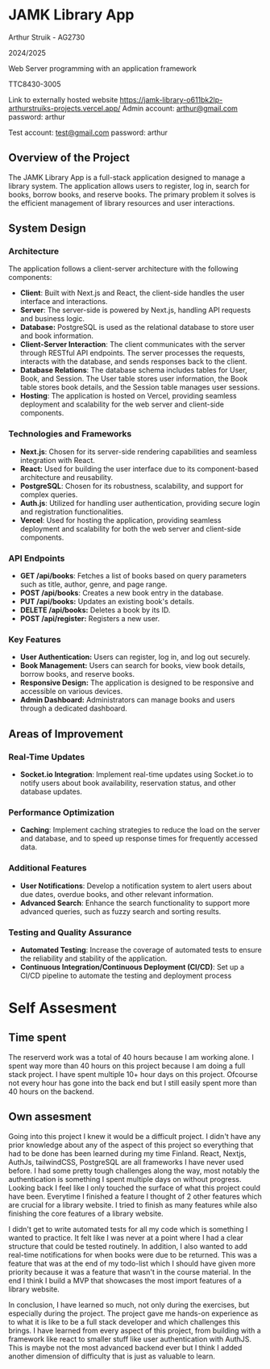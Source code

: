 # JAMK Library App
Arthur Struik - AG2730

2024/2025

Web Server programming with an application framework

TTC8430-3005

Link to externally hosted website
https://jamk-library-o611bk2lp-arthurstruiks-projects.vercel.app/
Admin account: arthur@gmail.com
password: arthur

Test account: test@gmail.com
password: arthur

## Overview of the Project
The JAMK Library App is a full-stack application designed to manage a library system. The application allows users to register, log in, search for books, borrow books, and reserve books. The primary problem it solves is the efficient management of library resources and user interactions.

## System Design
### Architecture
The application follows a client-server architecture with the following components:

- __Client__: Built with Next.js and React, the client-side handles the user interface and interactions.
- __Server__: The server-side is powered by Next.js, handling API requests and business logic.
- __Database:__ PostgreSQL is used as the relational database to store user and book information.
- __Client-Server Interaction__: The client communicates with the server through RESTful API endpoints. The server processes the requests, interacts with the database, and sends responses back to the client.
- __Database Relations__: The database schema includes tables for User, Book, and Session. The User table stores user information, the Book table stores book details, and the Session table manages user sessions.
- __Hosting__: The application is hosted on Vercel, providing seamless deployment and scalability for the web server and client-side components.

### Technologies and Frameworks
- __Next.js__: Chosen for its server-side rendering capabilities and seamless integration with React.
- __React:__ Used for building the user interface due to its component-based architecture and reusability.
- __PostgreSQL__: Chosen for its robustness, scalability, and support for complex queries.
- __Auth.js__: Utilized for handling user authentication, providing secure login and registration functionalities.
- __Vercel__: Used for hosting the application, providing seamless deployment and scalability for both the web server and client-side components.

### API Endpoints
- __GET /api/books__: Fetches a list of books based on query parameters such as title, author, genre, and page range.
- __POST /api/books__: Creates a new book entry in the database.
- __PUT /api/books:__ Updates an existing book's details.
- __DELETE /api/books:__ Deletes a book by its ID.
- __POST /api/register:__ Registers a new user.

### Key Features
- __User Authentication:__ Users can register, log in, and log out securely.
- __Book Management:__ Users can search for books, view book details, borrow books, and reserve books.
- __Responsive Design:__ The application is designed to be responsive and accessible on various devices.
- __Admin Dashboard:__ Administrators can manage books and users through a dedicated dashboard.

## Areas of Improvement

### Real-Time Updates
- **Socket.io Integration**: Implement real-time updates using Socket.io to notify users about book availability, reservation status, and other database updates.

### Performance Optimization
- **Caching**: Implement caching strategies to reduce the load on the server and database, and to speed up response times for frequently accessed data.

### Additional Features
- **User Notifications**: Develop a notification system to alert users about due dates, overdue books, and other relevant information.
- **Advanced Search**: Enhance the search functionality to support more advanced queries, such as fuzzy search and sorting results.

### Testing and Quality Assurance
- **Automated Testing**: Increase the coverage of automated tests to ensure the reliability and stability of the application.
- **Continuous Integration/Continuous Deployment (CI/CD)**: Set up a CI/CD pipeline to automate the testing and deployment process

# Self Assesment
## Time spent
The reserverd work was a total of 40 hours because I am working alone. I spent way more than 40 hours on this project because I am doing a full stack project. I have spent multiple 10+ hour days on this project. Ofcourse not every hour has gone into the back end but I still easily spent more than 40 hours on the backend.

## Own assesment
Going into this project I knew it would be a difficult project. I didn't have any prior knowledge about any of the aspect of this project so everything that had to be done has been learned during my time Finland. React, Nextjs, AuthJs, tailwindCSS, PostgreSQL are all frameworks I have never used before. I had some pretty tough challenges along the way, most notably the authentication is something I spent multiple days on without progress. Looking back I feel like I only touched the surface of what this project could have been. Everytime I finished a feature I thought of 2 other features which are crucial for a library website. I tried to finish as many features while also finishing the core features of a library website.

I didn't get to write automated tests for all my code which is something I wanted to practice. It felt like I was never at a point where I had a clear structure that could be tested routinely. In addition, I also wanted to add real-time notifications for when books were due to be returned. This was a feature that was at the end of my todo-list which I should have given more priority because it was a feature that wasn't in the course material. In the end I think I build a MVP that showcases the most import features of a library website.

In conclusion, I have learned so much, not only during the exercises, but especially during the project. The project gave me hands-on experience as to what it is like to be a full stack developer and which challenges this brings. I have learned from every aspect of this project, from building with a framework like react to smaller stuff like user authentication with AuthJS. This is maybe not the most advanced backend ever but I think I added another dimension of difficulty that is just as valuable to learn.
